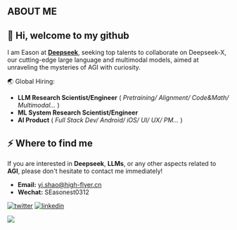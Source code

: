 ## ABOUT ME
<h2>👋 Hi, welcome to my github</h2>

I am Eason at **[Deepseek](https://www.deepseek.com/)**, seeking top talents to collaborate on Deepseek-X, our cutting-edge large language and multimodal models, aimed at unraveling the mysteries of AGI with curiosity.

🌏 Global Hiring:
- **LLM Research Scientist/Engineer** ( _Pretraining/ Alignment/ Code&Math/ Multimodal..._ )
- **ML System Research Scientist/Engineer**
- **AI Product** ( _Full Stack Dev/ Android/ iOS/ UI/ UX/ PM..._ )



<h2>⚡️ Where to find me</h2>

If you are interested in **Deepseek**, **LLMs**, or any other aspects related to **AGI**, please don't hesitate to contact me immediately!

- **Email:** yi.shao@high-flyer.cn
- **Wechat:** SEasonest0312

<p>
  <a target="_blank" href="https://twitter.com/EasonShaw3" style="display: inline-block;">
  <img src="https://img.shields.io/badge/twitter-x?style=for-the-badge&logo=x&logoColor=white&color=%230f1419" alt="twitter" />
  </a>
<a target="_blank" href="https://www.linkedin.com/in/easonshao" style="display: inline-block;">
  <img src="https://img.shields.io/badge/linkedin-logo?style=for-the-badge&logo=linkedin&logoColor=white&color=%230a77b6" alt="linkedin" />
</a>
</p>

<p>
<a href="https://hits.seeyoufarm.com">
  <img src="https://hits.seeyoufarm.com/api/count/incr/badge.svg?url=https%3A%2F%2Fgithub.com%2FSEasonest%2Fhit-counter"/>
</a>
</p>




<!--
**SEasonest/SEasonest** is a ✨ _special_ ✨ repository because its `README.md` (this file) appears on your GitHub profile.

Here are some ideas to get you started:

- 🔭 I’m currently working on ...
- 🌱 I’m currently learning ...
- 👯 I’m looking to collaborate on ...
- 🤔 I’m looking for help with ...
- 💬 Ask me about ...
- 📫 How to reach me: ...
- 😄 Pronouns: ...
- ⚡ Fun fact: ...
-->
